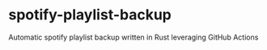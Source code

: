 # spotify-playlist-backup
Automatic spotify playlist backup written in Rust leveraging GitHub Actions
